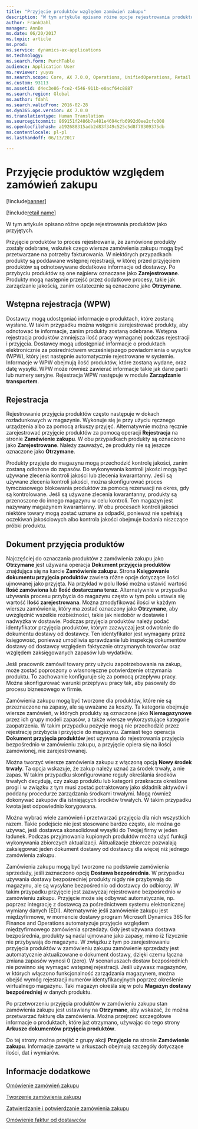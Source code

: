 ```yaml
---
title: "Przyjęcie produktów względem zamówień zakupu"
description: "W tym artykule opisano różne opcje rejestrowania produktów jako przyjętych."
author: FrankDahl
manager: AnnBe
ms.date: 06/20/2017
ms.topic: article
ms.prod: 
ms.service: dynamics-ax-applications
ms.technology: 
ms.search.form: PurchTable
audience: Application User
ms.reviewer: yuyus
ms.search.scope: Core, AX 7.0.0, Operations, UnifiedOperations, Retail
ms.custom: 93113
ms.assetid: d4ec3e86-fce2-4546-911b-e0acf64c8887
ms.search.region: Global
ms.author: fdahl
ms.search.validFrom: 2016-02-28
ms.dyn365.ops.version: AX 7.0.0
ms.translationtype: Human Translation
ms.sourcegitcommit: 869151f2486b7a481e4694cfb6992d0ee2cfc008
ms.openlocfilehash: a192688315adb2d83f349c525c5d8f70309375db
ms.contentlocale: pl-pl
ms.lasthandoff: 06/13/2017

---
```


# <a name="product-receipt-against-purchase-orders"></a>Przyjęcie produktów względem zamówień zakupu

[!include[banner](../includes/banner.md)]

[!include[retail name](../includes/retail-name.md)]


W tym artykule opisano różne opcje rejestrowania produktów jako przyjętych.

Przyjęcie produktów to proces rejestrowania, że zamówione produkty zostały odebrane, wskutek czego wiersze zamówienia zakupu mogą być przetwarzane na potrzeby fakturowania. W niektórych przypadkach produkty są poddawane wstępnej rejestracji, w której przed przyjęciem produktów są odnotowywane dodatkowe informacje od dostawcy. Po przybyciu produktów są one najpierw oznaczane jako **Zarejestrowane**. Produkty mogą następnie przejść przez dodatkowe procesy, takie jak zarządzanie jakością, zanim ostatecznie są oznaczone jako **Otrzymane**.

## <a name="preregistration-asn"></a>Wstępna rejestracja (WPW)
Dostawcy mogą udostępniać informacje o produktach, które zostaną wysłane. W takim przypadku można wstępnie zarejestrować produkty, aby odnotować te informacje, zanim produkty zostaną odebrane. Wstępna rejestracja produktów zmniejsza ilość pracy wymaganej podczas rejestracji i przyjęcia. Dostawcy mogą udostępniać informacje o produktach elektronicznie za pośrednictwem wcześniejszego powiadomienia o wysyłce (WPW), który jest następnie automatycznie rejestrowane w systemie. Informacje w WPW obejmują ilość produktów, które zostaną wydane, oraz datę wysyłki. WPW może również zawierać informacje takie jak dane partii lub numery seryjne. Rejestracja WPW następuje w module **Zarządzanie transportem**.

## <a name="registration"></a>Rejestracja
Rejestrowanie przyjęcia produktów często następuje w dokach rozładunkowych w magazynie. Wykonuje się je przy użyciu ręcznego urządzenia albo za pomocą arkuszy przyjęć. Alternatywnie można ręcznie zarejestrować przyjęcie produktów za pomocą operacji **Rejestracja** na stronie **Zamówienie zakupu**. W obu przypadkach produkty są oznaczone jako **Zarejestrowane**. Należy zauważyć, że produkty nie są jeszcze oznaczone jako **Otrzymane**.  

Produkty przyjęte do magazynu mogą przechodzić kontrolę jakości, zanim zostaną odłożone do zapasów. Do wykonywania kontroli jakości mogą być używane zlecenia kontroli jakości lub zlecenia kwarantanny. Jeśli są używane zlecenia kontroli jakości, można skonfigurować proces tymczasowego blokowania produktów za pomocą rezerwacji na okres, gdy są kontrolowane. Jeśli są używane zlecenia kwarantanny, produkty są przenoszone do innego magazynu w celu kontroli. Ten magazyn jest nazywany magazynem kwarantanny. W obu procesach kontroli jakości niektóre towary mogą zostać uznane za odpadki, ponieważ nie spełniają oczekiwań jakościowych albo kontrola jakości obejmuje badania niszczące próbki produktu.

## <a name="product-receipt"></a>Dokument przyjęcia produktów
Najczęściej do oznaczania produktów z zamówienia zakupu jako **Otrzymane** jest używana operacja **Dokument przyjęcia produktów** znajdująca się na karcie **Zamówienie zakupu**. Strona **Księgowanie dokumentu przyjęcia produktów** zawiera różne opcje dotyczące ilości ujmowanej jako przyjęta. Na przykład w polu **Ilość** można ustawić wartość **Ilość zamówiona** lub **Ilość dostarczana teraz**. Alternatywnie w przypadku używania procesu przybycia do magazynu często w tym polu ustawia się wartość **Ilość zarejestrowana**. Można zmodyfikować ilości w każdym wierszu zamówienia, który ma zostać oznaczony jako **Otrzymane**, aby uwzględnić wszelkie rozbieżności, takie jak niedobór w dostawie i nadwyżka w dostawie. Podczas przyjęcia produktów należy podać identyfikator przyjęcia produktów, którym zazwyczaj jest odwołanie do dokumentu dostawy od dostawcy. Ten identyfikator jest wymagany przez księgowość, ponieważ umożliwia sprawdzanie lub inspekcję dokumentów dostawy od dostawcy względem faktycznie otrzymanych towarów oraz względem zaksięgowanych zapasów lub wydatków.  

Jeśli pracownik zamówił towary przy użyciu zapotrzebowania na zakup, może zostać poproszony o własnoręczne potwierdzenie otrzymania produktu. To zachowanie konfiguruje się za pomocą przepływu pracy. Można skonfigurować warunki przepływu pracy tak, aby pasowały do procesu biznesowego w firmie.  

Zamówienia zakupu mogą być tworzone dla produktów, które nie są przeznaczone na zapasy, ale są uważane za koszty. Ta kategoria obejmuje wiersze zamówień, w których produkty są oznaczone jako **Niemagazynowe** przez ich grupy modeli zapasów, a także wiersze wykorzystujące kategorie zaopatrzenia. W takim przypadku pozycje mogą nie przechodzić przez rejestrację przybycia i przyjęcie do magazynu. Zamiast tego operacja **Dokument przyjęcia produktów** jest używana do rejestrowania przyjęcia bezpośrednio w zamówieniu zakupu, a przyjęcie opiera się na ilości zamówionej, nie zarejestrowanej.  

Można tworzyć wiersze zamówienia zakupu z włączoną opcją **Nowy środek trwały**. Ta opcja wskazuje, że zakup należy uznać za środek trwały, a nie zapas. W takim przypadku skonfigurowane reguły określania środków trwałych decydują, czy zakup produktu lub kategorii przekracza określone progi i w związku z tym musi zostać potraktowany jako składnik aktywów i poddany procedurze zarządzania środkami trwałymi. Mogą również dokonywać zakupów dla istniejących środków trwałych. W takim przypadku kwota jest odpowiednio korygowana.  

Można wybrać wiele zamówień i przetwarzać przyjęcia dla nich wszystkich razem. Takie podejście nie jest stosowane bardzo często, ale można go używać, jeśli dostawca skonsolidował wysyłki do Twojej firmy w jeden ładunek. Podczas przyjmowania kupionych produktów można użyć funkcji wykonywania zbiorczych aktualizacji. Aktualizacje zbiorcze pozwalają zaksięgować jeden dokument dostawy od dostawcy dla więcej niż jednego zamówienia zakupu.  

Zamówienia zakupu mogą być tworzone na podstawie zamówienia sprzedaży, jeśli zaznaczono opcję **Dostawa bezpośrednia**. W przypadku używania dostawy bezpośredniej produkty nigdy nie przybywają do magazynu, ale są wysyłane bezpośrednio od dostawcy do odbiorcy. W takim przypadku przyjęcie jest zazwyczaj rejestrowane bezpośrednio w zamówieniu zakupu. Przyjęcie może się odbywać automatycznie, np. poprzez integrację z dostawcą za pośrednictwem systemu elektronicznej wymiany danych (EDI). Alternatywnie jeśli zamówienie zakupu jest międzyfirmowe, w momencie dostawy program Microsoft Dynamics 365 for Finance and Operations automatyzuje przyjęcie względem międzyfirmowego zamówienia sprzedaży. Gdy jest używana dostawa bezpośrednia, produkty są nadal ujmowane jako zapasy, mimo iż fizycznie nie przybywają do magazynu. W związku z tym po zarejestrowaniu przyjęcia produktów w zamówieniu zakupu zamówienie sprzedaży jest automatycznie aktualizowane o dokument dostawy, dzięki czemu łączna zmiana zapasów wynosi 0 (zero). W scenariuszach dostaw bezpośrednich nie powinno się wymagać wstępnej rejestracji. Jeśli używasz magazynów, w których włączono funkcjonalność zarządzania magazynem, można obejść wymóg rejestracji numerów identyfikacyjnych poprzez określenie wirtualnego magazynu. Taki magazyn określa się w polu **Magazyn dostawy bezpośredniej** w danych produktu. 

Po przetworzeniu przyjęcia produktów w zamówieniu zakupu stan zamówienia zakupu jest ustawiany na **Otrzymane**, aby wskazać, że można przetwarzać fakturę dla zamówienia. Można przejrzeć szczegółowe informacje o produktach, które już otrzymano, używając do tego strony **Arkusze dokumentów przyjęcia produktów**.  

Do tej strony można przejść z grupy akcji **Przyjęcie** na stronie **Zamówienie zakupu**. Informacje zawarte w arkuszach obejmują szczegóły dotyczące ilości, dat i wymiarów.

<a name="see-also"></a>Informacje dodatkowe
--------

[Omówienie zamówień zakupu](purchase-order-overview.md)

[Tworzenie zamówienia zakupu](purchase-order-creation.md)

[Zatwierdzanie i potwierdzanie zamówienia zakupu](purchase-order-approval-confirmation.md)

[Omówienie faktur od dostawców](/dynamics365/unified-operations/financials/accounts-payable/vendor-invoices-overview)




